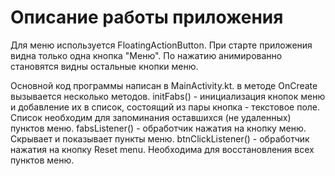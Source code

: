 # Описание работы приложения
Для меню используется FloatingActionButton. При старте приложения видна только одна кнопка "Меню". По нажатию анимированно становятся видны остальные кнопки меню.

Основной код программы написан в MainActivity.kt. в методе OnCreate вызывается несколько методов.
initFabs() - инициализация кнопок меню и добавление их в список, состоящий из пары кнопка - текстовое поле.
Список необходим для запоминания оставшихся (не удаленных) пунктов меню.
fabsListener() - обработчик нажатия на кнопку меню. Скрывает и показывает пункты меню.
btnClickListener() - обработчик нажатия на кнопку Reset menu. Необходима для восстановления всех пунктов меню.


